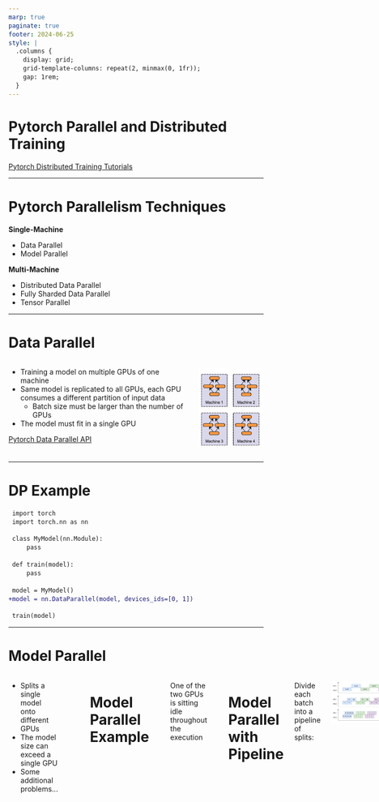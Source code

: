 ```yaml
---
marp: true
paginate: true
footer: 2024-06-25
style: |
  .columns {
    display: grid;
    grid-template-columns: repeat(2, minmax(0, 1fr));
    gap: 1rem;
  }
---
```


# Pytorch Parallel and Distributed Training

[Pytorch Distributed Training Tutorials](https://pytorch.org/tutorials/distributed/home.html)

---

# Pytorch Parallelism Techniques

**Single-Machine**
- Data Parallel
- Model Parallel
  
**Multi-Machine**
- Distributed Data Parallel
- Fully Sharded Data Parallel
- Tensor Parallel

---

# Data Parallel

<div class="columns" style="grid-template-columns: 70% 30%">

<div>

- Training a model on multiple GPUs of one machine
- Same model is replicated to all GPUs, each GPU consumes a different partition of input data
  - Batch size must be larger than the number of GPUs
- The model must fit in a single GPU

[Pytorch Data Parallel API](https://pytorch.org/docs/stable/generated/torch.nn.DataParallel.html)
</div>

<div>

![](img/distributed-training.html/data_parallel.png)

</div>

</div>

---

# DP Example

```diff
 import torch
 import torch.nn as nn
 
 class MyModel(nn.Module):
     pass
 
 def train(model):
     pass
 
 model = MyModel()
+model = nn.DataParallel(model, devices_ids=[0, 1])
 
 train(model)
```

---

# Model Parallel

<div class="columns" style="grid-template-columns: 60% 40%">

<div>

- Splits a single model onto different GPUs
- The model size can exceed a single GPU
- Some additional problems...

</div>

<div>

![](img/distributed-training.html/model_parallel.png)

</div>

---

# Model Parallel Example

```diff
 class MyModel(nn.Module):
     def __init__(self):
-        self.layer1 = Layer1()
-        self.layer2 = Layer2()
+        self.layer1 = Layer1().to('cuda:0')
+        self.layer2 = Layer2().to('cuda:1')

     def forward(self, x):
         x = self.layer1(x)
-        x = self.layer2(x)
+        x = self.layer2(x.to('cuda:1'))
         return x
```

One of the two GPUs is sitting idle throughout the execution

---

# Model Parallel with Pipeline

Divide each batch into a pipeline of splits:

<div class="columns" style="grid-template-columns: 60% 40%">

<div>

![](img/distributed-training.html/pipeline.png)

</div>

<div>

![](https://pytorch.org/tutorials/_images/split_size_tradeoff.png)

</div>

---

# MP Example

<div class="columns" style="grid-template-columns: 60% 40%">

<div>

```py
class MyModel(nn.Module):
    def __init__(self, split_size):
        self.layer1 = Layer1().to('cuda:0')
        self.layer2 = Layer2().to('cuda:1')
        self.split_size = split_size

    def forward(self, x):
        splits = iter(
            x.split(self.split_size, dim=0)
        )
        # x1: output of layer1
        x1 = self.layer1(next(splits)).to('cuda:1')

        ret = []
        for s in splits:
            # x2: output of layer2
            x2 = self.layer2(x1) # runs on `cuda:1`
            ret.append(x2.view(s2.size(0), -1))

            # x1: output of layer1
            x1 = self.layer1(s).to('cuda:1') # runs on `cuda:0`

        return torch.cat(ret)

```

</div>

<div>

More details:
[Model Parallel Best Practices](https://pytorch.org/tutorials/intermediate/model_parallel_tutorial.html)

</div>

</div>

---

# Distributed Data Parallel

- Similar to DP, but can run across multiple machines
- Spawns one process for each model replica
- Each model replica can span multiple devices
- Faster than DP even on single-machine

Docs:
- [Pytorch DDP API](https://pytorch.org/docs/stable/generated/torch.nn.parallel.DistributedDataParallel.html)
- [Pytorch DDP Tutorial](https://pytorch.org/tutorials/intermediate/ddp_tutorial.html)
- [DDP Tutorial with Videos](https://pytorch.org/tutorials/beginner/ddp_series_intro.html)

---

# DDP Example (Single-Machine)

<div class="columns">

<div>

```py
import os
import torch
import torch.distributed as dist
import torch.multiprocessing as mp
from torch.nn.parallel \
    import DistributedDataParallel as DDP

def setup(rank, world_size):
    os.environ['MASTER_ADDR'] = 'localhost'
    os.environ['MASTER_PORT'] = '12355'

    # initialize the process group
    dist.init_process_group(
        backend="nccl",
        rank=rank,
        world_size=world_size
    )

def cleanup():
    torch.distributed.destroy_process_group()
```

</div>

<div>

```py
def main(rank, world_size):
    setup(rank, world_size)
    model = MyModel().to(rank)
    ddp_model = DDP(model, device_ids=[rank])
    train(ddp_model)
    cleanup()

def run(world_size):
    mp.spawn(
        main,
        args=(world_size,),
        nprocs=world_size,
        join=True
    )
```

- [Full emaple code](https://github.com/pytorch/examples/blob/main/distributed/ddp-tutorial-series/multigpu.py)
- [Which backend to use?](https://pytorch.org/docs/stable/distributed.html#which-backend-to-use)

</div>

</div>

---

# DDP Example (Single-Machine with `torchrun`)

<div class="columns" style="grid-template-columns: 50% 50%">

<div>

Why `torchrun`?
- Worker failures are handled gracefully by restarting all workers
- Worker RANK and WORLD_SIZE are assigned automatically
- Number of nodes is allowed to change between minimum and maximum sizes (elasticity)

Docs:
- [`torchrun` manual](https://pytorch.org/docs/stable/elastic/run.html)
- [Full example code](https://github.com/pytorch/examples/blob/main/distributed/ddp-tutorial-series/multigpu_torchrun.py)

</div>

<div>

```py
# test.py

import os
import torch
import torch.distributed as dist
from torch.nn.parallel \
    import DistributedDataParallel as DDP

def setup():
    dist.init_process_group(backend="nccl")

def cleanup():
    dist.destroy_process_group()

def main():
    setup()
    rank = int(os.environ["LOCAL_RANK"])
    model = MyModel().to(rank)
    ddp_model = DDP(model, device_ids=[rank])
    train(ddp_model)
    cleanup()
```

```sh
torchrun --standalone --nproc_per_node=2 test.py
```

</div>

</div>

---

# DDP Example (Multi-Machine with `torchrun`)

The training code is the same as the previous page

Run `torchrun` on each machine:

```sh
torchrun \
    --nnodes=2 \
    --nproc_per_node=2 \
    --rdzv_id=123 \
    --rdzv_backend=c10d \
    --rdzv_endpoint=$MASTER_ADDR:$MASTER_PORT \
    test.py
```

---

# Fully Sharded Data Parallel

- Shards model parameters, optimizer states and gradients across DDP ranks
- The GPU memory footprint is smaller than DDP at the cost of increased communication volum

Docs:
- [Pytorch FSDP API](https://pytorch.org/docs/stable/fsdp.html)
- [Pytorch FSDP Tutorial](https://pytorch.org/tutorials/intermediate/FSDP_tutorial.html)
- [Pytorch FSDP Advanced Tutorial](https://pytorch.org/tutorials/intermediate/FSDP_adavnced_tutorial.html)

---

# Fully Sharded Data Parallel

![](https://pytorch.org/tutorials/_images/fsdp_workflow.png)

---

# FSDP Example with `torchrun`

<div class="columns" style="grid-template-columns: 50% 50%">

<div>

```py
import os
import torch
import torch.distributed as dist
from torch.distributed.fsdp \
    import FullyShardedDataParallel as FSDP

def setup():
    dist.init_process_group(backend="nccl")

def cleanup():
    dist.destroy_process_group()

def main():
    setup()
    rank = int(os.environ["LOCAL_RANK"])
    model = MyModel().to(rank)
    ddp_model = FSDP(model, device_ids=[rank])
    train(ddp_model)
    cleanup()
```

</div>


<div>

Some import parameters of FSDP:
- `auto_wrap_policy`: how to wrap FSDP unit
- `cpu_offload`: whether to offload parameters/gradients to CPU

</div>

</div>

---

# Tensor Parallel

- Each GPU processes only a slice of a tensor
- Only aggregates the full tensor for operations that require the whole thing.

<div class="columns" style="grid-template-columns: 80% 20%">

<div>

![](https://huggingface.co/transformers/v4.9.2/_images/parallelism-tp-parallel_gemm.png)

</div>

<div>

More details:
[Pytorch Tensor Parallel Tutorial](https://pytorch.org/tutorials/intermediate/TP_tutorial.html)

</div>

</div>

---

# How to choose?

> - Use DistributedDataParallel (DDP), if your model fits in a single GPU but you want to easily scale up training using multiple GPUs.
> - Use FullyShardedDataParallel (FSDP) when your model cannot fit on one GPU.
> - Use Tensor Parallel (TP) and/or Pipeline Parallel (PP) if you reach scaling limitations with FSDP.

---

# Other Frameworks

- [TensorFlow](https://www.tensorflow.org/guide/distributed_training)
- [DeepSpeed](https://github.com/microsoft/DeepSpeed)
- [Horovod](https://github.com/horovod/horovod)
- [Ray](https://github.com/ray-project/ray)
- [IPEX-LLM](https://github.com/intel-analytics/ipex-llm)
- ...
